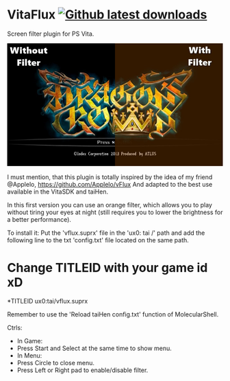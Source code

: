 # VitaFlux [![Github latest downloads](https://img.shields.io/github/downloads/DavisDev/VitaFlux/total.svg)](https://github.com/DavisDev/VitaFlux/releases/latest)
Screen filter plugin for PS Vita.

![header](screenshot.jpg)

I must mention, that this plugin is totally inspired by the idea of my friend @Applelo, https://github.com/Applelo/vFlux 
And adapted to the best use available in the VitaSDK and taiHen.

In this first version you can use an orange filter, which allows you to play without tiring your eyes at night (still requires you to lower the brightness for a better performance).

To install it:
Put the 'vflux.suprx' file in the 'ux0: tai /' path and add the following line to the txt 'config.txt' file located on the same path.

# Change TITLEID with your game id xD
*TITLEID
ux0:tai/vflux.suprx

Remember to use the 'Reload taiHen config.txt' function of MolecularShell.

Ctrls:
- In Game:
 - Press Start and Select at the same time to show menu.
- In Menu:
 - Press Circle to close menu.
 - Press Left or Right pad to enable/disable filter.
